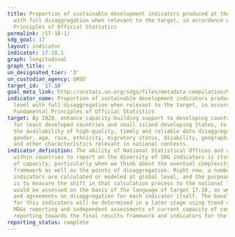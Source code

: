```yaml
---
title: Proportion of sustainable development indicators produced at the national level
  with full disaggregation when relevant to the target, in accordance with the Fundamental
  Principles of Official Statistics
permalink: /17-18-1/
sdg_goal: 17
layout: indicator
indicator: 17.18.1
graph: longitudinal
graph_title: ~
un_designated_tier: '3'
un_custodian_agency: UNSD
target_id: '17.18'
goal_meta_link: http://unstats.un.org/sdgs/files/metadata-compilation/Metadata-Goal-17.pdf
indicator_name: Proportion of sustainable development indicators produced at the national
  level with full disaggregation when relevant to the target, in accordance with the
  Fundamental Principles of Official Statistics
target: By 2020, enhance capacity-building support to developing countries, including
  for least developed countries and small island developing States, to increase significantly
  the availability of high-quality, timely and reliable data disaggregated by income,
  gender, age, race, ethnicity, migratory status, disability, geographic location
  and other characteristics relevant in national contexts.
indicator_definition: The ability of National Statistical Offices and other bodies
  within countries to report on the diversity of SDG indicators is itself a measure
  of capacity, particularly when we think about the eventual complexity of the indicator
  framework as well as the points of disaggregation. Right now, a number of the existing
  indicators are calculated or modeled at global level, and the purpose of this indicator
  is to measure the shift in that calculation process to the national level. Disaggregation
  would be assessed on the basis of the language of target 17.18, as well as the metadata
  and agreements on disaggregation for each indicator itself. The baseline and targets
  for this indicators will be determined in a later stage using trend data on the
  MDGs reporting and independent assessments of current capacity of countries for
  reporting towards the final results framework and indicators for the SDGs.
reporting_status: complete
---
```

